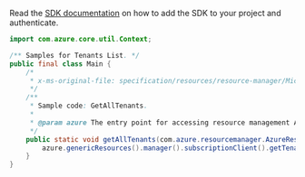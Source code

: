 Read the [SDK documentation](https://github.com/Azure/azure-sdk-for-java/blob/azure-resourcemanager_2.12.0/sdk/resourcemanager/azure-resourcemanager/README.md) on how to add the SDK to your project and authenticate.

```java
import com.azure.core.util.Context;

/** Samples for Tenants List. */
public final class Main {
    /*
     * x-ms-original-file: specification/resources/resource-manager/Microsoft.Resources/stable/2021-01-01/examples/GetTenants.json
     */
    /**
     * Sample code: GetAllTenants.
     *
     * @param azure The entry point for accessing resource management APIs in Azure.
     */
    public static void getAllTenants(com.azure.resourcemanager.AzureResourceManager azure) {
        azure.genericResources().manager().subscriptionClient().getTenants().list(Context.NONE);
    }
}
```
